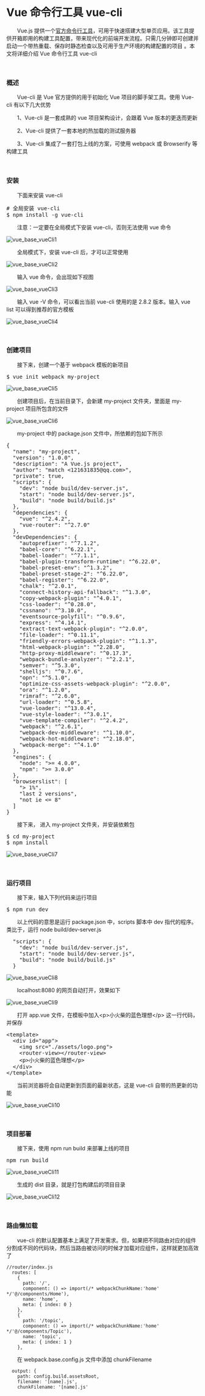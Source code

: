 # Vue 命令行工具 vue-cli

&emsp;&emsp;Vue.js 提供一个[官方命令行工具](https://github.com/vuejs/vue-cli)，可用于快速搭建大型单页应用。该工具提供开箱即用的构建工具配置，带来现代化的前端开发流程。只需几分钟即可创建并启动一个带热重载、保存时静态检查以及可用于生产环境的构建配置的项目&nbsp;。本文将详细介绍 Vue 命令行工具 vue-cli

&nbsp;

### 概述

&emsp;&emsp;Vue-cli 是 Vue 官方提供的用于初始化 Vue 项目的脚手架工具。使用 Vue-cli 有以下几大优势

&emsp;&emsp;1、Vue-cli 是一套成熟的 vue 项目架构设计，会跟着 Vue 版本的更迭而更新

&emsp;&emsp;2、Vue-cli 提供了一套本地的热加载的测试服务器

&emsp;&emsp;3、Vue-cli 集成了一套打包上线的方案，可使用 webpack 或 Browserify 等构建工具

&nbsp;

### 安装

&emsp;&emsp;下面来安装 vue-cli

<div>
<pre># 全局安装 vue-cli
$ npm install -g vue-cli</pre>
</div>

&emsp;&emsp;注意：一定要在全局模式下安装 vue-cli，否则无法使用 vue 命令

![vue_base_vueCli1](https://pic.xiaohuochai.site/blog/vue_base_vueCli1.png)

&emsp;&emsp;全局模式下，安装 vue-cli 后，才可以正常使用

![vue_base_vueCli2](https://pic.xiaohuochai.site/blog/vue_base_vueCli2.png)

&emsp;&emsp;输入 vue 命令，会出现如下视图

![vue_base_vueCli3](https://pic.xiaohuochai.site/blog/vue_base_vueCli3.png)

&emsp;&emsp;输入 vue -V 命令，可以看出当前 vue-cli 使用的是 2.8.2 版本。输入 vue list 可以得到推荐的官方模板

![vue_base_vueCli4](https://pic.xiaohuochai.site/blog/vue_base_vueCli4.png)

&nbsp;

### 创建项目

&emsp;&emsp;接下来，创建一个基于 webpack 模板的新项目

<div>
<pre>$ vue init webpack my-project</pre>
</div>

![vue_base_vueCli5](https://pic.xiaohuochai.site/blog/vue_base_vueCli5.png)

&emsp;&emsp;创建项目后，在当前目录下，会新建 my-project 文件夹，里面是 my-project 项目所包含的文件

![vue_base_vueCli6](https://pic.xiaohuochai.site/blog/vue_base_vueCli6.png)

&emsp;&emsp;my-project 中的 package.json 文件中，所依赖的包如下所示

<div>
<pre>{
  "name": "my-project",
  "version": "1.0.0",
  "description": "A Vue.js project",
  "author": "match &lt;121631835@qq.com&gt;",
  "private": true,
  "scripts": {
    "dev": "node build/dev-server.js",
    "start": "node build/dev-server.js",
    "build": "node build/build.js"
  },
  "dependencies": {
    "vue": "^2.4.2",
    "vue-router": "^2.7.0"
  },
  "devDependencies": {
    "autoprefixer": "^7.1.2",
    "babel-core": "^6.22.1",
    "babel-loader": "^7.1.1",
    "babel-plugin-transform-runtime": "^6.22.0",
    "babel-preset-env": "^1.3.2",
    "babel-preset-stage-2": "^6.22.0",
    "babel-register": "^6.22.0",
    "chalk": "^2.0.1",
    "connect-history-api-fallback": "^1.3.0",
    "copy-webpack-plugin": "^4.0.1",
    "css-loader": "^0.28.0",
    "cssnano": "^3.10.0",
    "eventsource-polyfill": "^0.9.6",
    "express": "^4.14.1",
    "extract-text-webpack-plugin": "^2.0.0",
    "file-loader": "^0.11.1",
    "friendly-errors-webpack-plugin": "^1.1.3",
    "html-webpack-plugin": "^2.28.0",
    "http-proxy-middleware": "^0.17.3",
    "webpack-bundle-analyzer": "^2.2.1",
    "semver": "^5.3.0",
    "shelljs": "^0.7.6",
    "opn": "^5.1.0",
    "optimize-css-assets-webpack-plugin": "^2.0.0",
    "ora": "^1.2.0",
    "rimraf": "^2.6.0",
    "url-loader": "^0.5.8",
    "vue-loader": "^13.0.4",
    "vue-style-loader": "^3.0.1",
    "vue-template-compiler": "^2.4.2",
    "webpack": "^2.6.1",
    "webpack-dev-middleware": "^1.10.0",
    "webpack-hot-middleware": "^2.18.0",
    "webpack-merge": "^4.1.0"
  },
  "engines": {
    "node": "&gt;= 4.0.0",
    "npm": "&gt;= 3.0.0"
  },
  "browserslist": [
    "&gt; 1%",
    "last 2 versions",
    "not ie &lt;= 8"
  ]
}</pre>
</div>

&emsp;&emsp;接下来， 进入 my-project 文件夹，并安装依赖包

<div>
<pre>$ cd my-project
$ npm install</pre>
</div>

![vue_base_vueCli7](https://pic.xiaohuochai.site/blog/vue_base_vueCli7.png)

&nbsp;

### 运行项目

&emsp;&emsp;接下来，输入下列代码来运行项目

<div>
<pre>$ npm run dev</pre>
</div>

&emsp;&emsp;以上代码的意思是运行 package.json 中，scripts 脚本中 dev 指代的程序。类比于，运行 node build/dev-server.js

<div>
<pre>  "scripts": {
    "dev": "node build/dev-server.js",
    "start": "node build/dev-server.js",
    "build": "node build/build.js"
  }</pre>
</div>

![vue_base_vueCli8](https://pic.xiaohuochai.site/blog/vue_base_vueCli8.png)

&emsp;&emsp;localhost:8080 的网页自动打开，效果如下

![vue_base_vueCli9](https://pic.xiaohuochai.site/blog/vue_base_vueCli9.png)

&emsp;&emsp;打开 app.vue 文件，在模板中加入&lt;p&gt;小火柴的蓝色理想&lt;/p&gt;&nbsp;这一行代码，并保存

<div>
<pre>&lt;template&gt;
  &lt;div id="app"&gt;
    &lt;img src="./assets/logo.png"&gt;
    &lt;router-view&gt;&lt;/router-view&gt;
    &lt;p&gt;小火柴的蓝色理想&lt;/p&gt;
  &lt;/div&gt;
&lt;/template&gt;</pre>
</div>

&emsp;&emsp;当前浏览器将会自动更新到页面的最新状态，这是 vue-cli 自带的热更新的功能

![vue_base_vueCli10](https://pic.xiaohuochai.site/blog/vue_base_vueCli10.png)

&nbsp;

### 项目部署

&emsp;&emsp;接下来，使用 npm run build 来部署上线的项目

<div>
<pre>npm run build</pre>
</div>

![vue_base_vueCli11](https://pic.xiaohuochai.site/blog/vue_base_vueCli11.png)

&emsp;&emsp;生成的 dist 目录，就是打包构建后的项目目录

![vue_base_vueCli12](https://pic.xiaohuochai.site/blog/vue_base_vueCli12.png)

&nbsp;

### 路由懒加载

&emsp;&emsp;vue-cli 的默认配置基本上满足了开发需求。但，如果把不同路由对应的组件分割成不同的代码块，然后当路由被访问的时候才加载对应组件，这样就更加高效了

```
//router/index.js
  routes: [
    {
      path: '/',
      component: () => import(/* webpackChunkName:'home' */'@/components/Home'),
      name: 'home',
      meta: { index: 0 }
    },
    {
      path: '/topic',
      component: () => import(/* webpackChunkName:'home' */'@/components/Topic'),
      name: 'topic',
      meta: { index: 1 }
    },
```

&emsp;&emsp;在 webpack.base.config.js 文件中添加 chunkFilename

```
  output: {
    path: config.build.assetsRoot,
    filename: '[name].js',
    chunkFilename: '[name].js'
```
